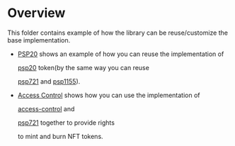 # Overview

This folder contains example of how the library can be reuse/customize the base implementation.

* [PSP20](https://github.com/Supercolony-net/openbrush-contracts/tree/cd029a4890bf4807ab1d5997ad423b598d76e651/doc/src/psp20/README.md) shows an example of how you can reuse the implementation of 

  [psp20](https://github.com/Supercolony-net/openbrush-contracts/tree/cd029a4890bf4807ab1d5997ad423b598d76e651/doc/src/contracts/token/psp20/README.md) token\(by the same way you can reuse 

  [psp721](https://github.com/Supercolony-net/openbrush-contracts/tree/cd029a4890bf4807ab1d5997ad423b598d76e651/doc/src/contracts/token/psp721/README.md) and [psp1155](https://github.com/Supercolony-net/openbrush-contracts/tree/cd029a4890bf4807ab1d5997ad423b598d76e651/doc/src/contracts/token/psp1155/README.md)\).

* [Access Control](https://github.com/Supercolony-net/openbrush-contracts/tree/cd029a4890bf4807ab1d5997ad423b598d76e651/doc/src/access-control/README.md) shows how you can use the implementation of

  [access-control](https://github.com/Supercolony-net/openbrush-contracts/tree/cd029a4890bf4807ab1d5997ad423b598d76e651/doc/src/contracts/access/access-control/README.md) and

  [psp721](https://github.com/Supercolony-net/openbrush-contracts/tree/cd029a4890bf4807ab1d5997ad423b598d76e651/doc/src/contracts/token/psp721/README.md) together to provide rights

  to mint and burn NFT tokens.


